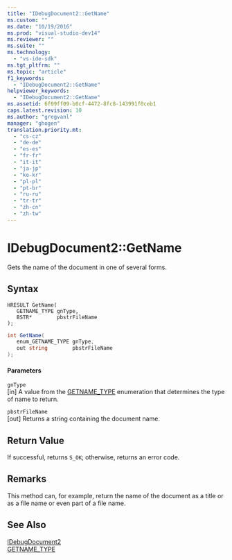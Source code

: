 ```yaml
---
title: "IDebugDocument2::GetName"
ms.custom: ""
ms.date: "10/19/2016"
ms.prod: "visual-studio-dev14"
ms.reviewer: ""
ms.suite: ""
ms.technology: 
  - "vs-ide-sdk"
ms.tgt_pltfrm: ""
ms.topic: "article"
f1_keywords: 
  - "IDebugDocument2::GetName"
helpviewer_keywords: 
  - "IDebugDocument2::GetName"
ms.assetid: 6f09ff09-b0cf-4472-8fc8-143991f0ceb1
caps.latest.revision: 10
ms.author: "gregvanl"
manager: "ghogen"
translation.priority.mt: 
  - "cs-cz"
  - "de-de"
  - "es-es"
  - "fr-fr"
  - "it-it"
  - "ja-jp"
  - "ko-kr"
  - "pl-pl"
  - "pt-br"
  - "ru-ru"
  - "tr-tr"
  - "zh-cn"
  - "zh-tw"
---
```

# IDebugDocument2::GetName
Gets the name of the document in one of several forms.  
  
## Syntax  
  
```cpp#  
HRESULT GetName(   
   GETNAME_TYPE gnType,  
   BSTR*        pbstrFileName  
);  
```  
  
```c#  
int GetName(   
   enum_GETNAME_TYPE gnType,  
   out string        pbstrFileName  
);  
```  
  
#### Parameters  
 `gnType`  
 [in] A value from the [GETNAME_TYPE](../extensibility-debugger-reference/getname_type.md) enumeration that determines the type of name to return.  
  
 `pbstrFileName`  
 [out] Returns a string containing the document name.  
  
## Return Value  
 If successful, returns `S_OK`; otherwise, returns an error code.  
  
## Remarks  
 This method can, for example, return the name of the document as a title or as a file name or even part of a file name.  
  
## See Also  
 [IDebugDocument2](../extensibility-debugger-reference/idebugdocument2.md)   
 [GETNAME_TYPE](../extensibility-debugger-reference/getname_type.md)